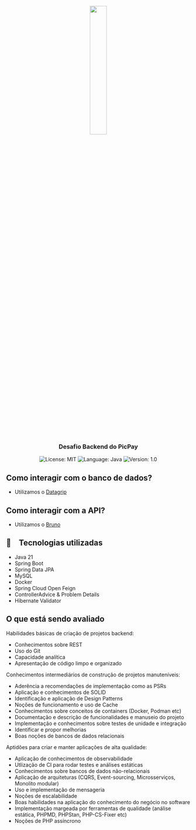 <p align="center" width="100%">
    <img width="30%" src="https://github.com/buildrun-tech/buildrun-desafio-backend-picpay/blob/main/images/picpay-logo.jpg"> 
</p>


<h3 align="center">
  Desafio Backend do PicPay
</h3>

<p align="center">

  <img alt="License: MIT" src="https://img.shields.io/badge/license-MIT-%2304D361">
  <img alt="Language: Java" src="https://img.shields.io/badge/language-java-green">
  <img alt="Version: 1.0" src="https://img.shields.io/badge/version-1.0-yellowgreen">

</p>

## Como interagir com o banco de dados?
- Utilizamos o [Datagrip](https://www.jetbrains.com/pt-br/datagrip/)

## Como interagir com a API?
- Utilizamos o [Bruno](https://github.com/usebruno/bruno)

## :rocket: Tecnologias utilizadas

* Java 21
* Spring Boot
* Spring Data JPA
* MySQL
* Docker
* Spring Cloud Open Feign
* ControllerAdvice & Problem Details
* Hibernate Validator

## O que está sendo avaliado

Habilidades básicas de criação de projetos backend:
- Conhecimentos sobre REST
- Uso do Git
- Capacidade analítica
- Apresentação de código limpo e organizado

Conhecimentos intermediários de construção de projetos manuteníveis:
- Aderência a recomendações de implementação como as PSRs
- Aplicação e conhecimentos de SOLID
- Identificação e aplicação de Design Patterns
- Noções de funcionamento e uso de Cache
- Conhecimentos sobre conceitos de containers (Docker, Podman etc)
- Documentação e descrição de funcionalidades e manuseio do projeto
- Implementação e conhecimentos sobre testes de unidade e integração
- Identificar e propor melhorias
- Boas noções de bancos de dados relacionais

Aptidões para criar e manter aplicações de alta qualidade:
- Aplicação de conhecimentos de observabilidade
- Utlização de CI para rodar testes e análises estáticas
- Conhecimentos sobre bancos de dados não-relacionais
- Aplicação de arquiteturas (CQRS, Event-sourcing, Microsserviços, Monolito modular)
- Uso e implementação de mensageria
- Noções de escalabilidade
- Boas habilidades na aplicação do conhecimento do negócio no software
- Implementação margeada por ferramentas de qualidade (análise estática, PHPMD, PHPStan, PHP-CS-Fixer etc)
- Noções de PHP assíncrono
